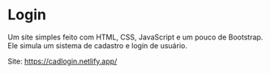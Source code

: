 # Login
Um site simples feito com HTML, CSS, JavaScript e um pouco de Bootstrap. Ele simula um sistema de cadastro e login de usuário.

Site: https://cadlogin.netlify.app/
